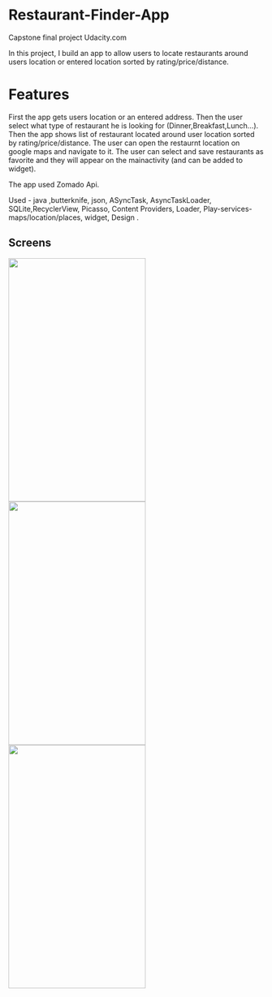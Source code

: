 # Restaurant-Finder-App
Capstone final project Udacity.com

In this project, I build an app to allow users to locate restaurants around users location or entered location sorted by rating/price/distance.

# Features
First the app gets users location or an entered address.
Then the user select what type of restaurant he is looking for (Dinner,Breakfast,Lunch...).
Then the app shows list of restaurant located around user location sorted by rating/price/distance.
The user can open the restaurnt location on google maps and navigate to it.
The user can select and save restaurants as favorite and they will appear on the mainactivity (and can be added to widget).

The app used Zomado Api.

Used - java ,butterknife, json, ASyncTask, AsyncTaskLoader<Cursor>, SQLite,RecyclerView, Picasso, Content Providers, 
       Loader, Play-services-maps/location/places, widget, Design .
## Screens
     
<img src="https://user-images.githubusercontent.com/13125281/44620937-1b3fbe80-a8a6-11e8-92d3-b095821eb79e.jpeg" height="480" width="270">

<img src="https://user-images.githubusercontent.com/13125281/44620939-1e3aaf00-a8a6-11e8-8244-44626174669a.jpeg" height="480" width="270">

<img src="https://user-images.githubusercontent.com/13125281/44620940-20047280-a8a6-11e8-8e99-22e6d0e11e2c.jpeg" height="480" width="270">


